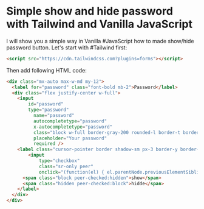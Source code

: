 # Simple show and hide password with Tailwind and Vanilla JavaScript

I will show you a simple way in Vanilla #JavaScript how to made show/hide password button. Let's start with #Tailwind first:

```html
<script src="https://cdn.tailwindcss.com?plugins=forms"></script>
```

Then add following HTML code:

```html
<div class="mx-auto max-w-md my-12">
  <label for="password" class="font-bold mb-2">Password</label>
  <div class="flex justify-center w-full">
    <input
	    id="password"
	    type="password"
		  name="password"
		  autocompletetype="password"
		  x-autocompletetype="password"
		  class="block w-full border-gray-200 rounded-l border-t border-l border-b p-2 shadow-sm"
		  placeholder="Your password"
		  required />
    <label class="cursor-pointer border shadow-sm px-3 border-y border-r m-0 pt-2 rounded-r-md hover:bg-gray-100">
		<input
			type="checkbox"
			class="sr-only peer"
			onclick="(function(el) { el.parentNode.previousElementSibling.type = el.checked ? 'text' : 'password';})(this)">
      <span class="block peer-checked:hidden">show</span>
      <span class="hidden peer-checked:block">hidde</span>
    </label>
  </div>
</div>
```

<script async src="//jsfiddle.net/OzzyCzech/q35p9s7b/114/embed/result,html/dark/"></script>